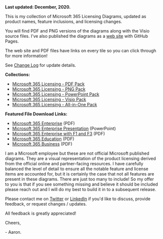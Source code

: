 **Last updated: December, 2020.**

This is my collection of Microsoft 365 Licensing Diagrams, updated as product names, feature inclusions, and licensing changes.

You will find PDF and PNG versions of the diagrams along with the Visio source files. I've also published the diagrams as a [web site](https://aarondinnage.github.io/Licensing/) with GitHub Pages.

The web site and PDF files have links on every tile so you can click through for more information!

See [Change Log](https://github.com/AaronDinnage/Licensing/blob/master/ChangeLog.md) for update details.

**Collections:**
* [Microsoft 365 Licensing - PDF Pack](https://github.com/AaronDinnage/Licensing/releases/download/v2020.12/Microsoft.365.Licensing.-.PDF.Pack.-.v2020.12.zip)
* [Microsoft 365 Licensing - PNG Pack](https://github.com/AaronDinnage/Licensing/releases/download/v2020.12/Microsoft.365.Licensing.-.PNG.Pack.-.v2020.12.zip)
* [Microsoft 365 Licensing - PowerPoint Pack](https://github.com/AaronDinnage/Licensing/releases/download/v2020.12/Microsoft.365.Licensing.-.PowerPoint.Pack.-.v2020.12.zip)
* [Microsoft 365 Licensing - Visio Pack](https://github.com/AaronDinnage/Licensing/releases/download/v2020.12/Microsoft.365.Licensing.-.Visio.Pack.-.v2020.12.zip)
* [Microsoft 365 Licensing - All-in-One Pack](https://github.com/AaronDinnage/Licensing/releases/download/v2020.12/v2020.12.zip)

**Featured File Download Links:**
* [Microsoft 365 Enterprise](https://github.com/AaronDinnage/Licensing/raw/master/Microsoft%20365%20Enterprise.pdf) (PDF)
* [Microsoft 365 Enterprise Presentation](https://github.com/AaronDinnage/Licensing/raw/master/Microsoft%20365%20Enterprise%20License%20Map.pptx) (PowerPoint)
* [Microsoft 365 Enterprise with F1 and F3](https://github.com/AaronDinnage/Licensing/raw/master/Microsoft%20365%20Enterprise%20-%20With%20F1%20and%20F3.pdf) (PDF)
* [Microsoft 365 Education](https://github.com/AaronDinnage/Licensing/raw/master/Microsoft%20365%20Education.pdf) (PDF)
* [Microsoft 365 Business](https://github.com/AaronDinnage/Licensing/raw/master/Microsoft%20365%20Business.pdf) (PDF)

I am a Microsoft employee but these are not official Microsoft published diagrams. They are a visual representation of the product licensing derived from the official online and partner-facing resources. I have carefully balanced the level of detail to ensure all the notable feature and license items are accounted for, but it is certainly the case that not all features are present in these diagrams. There are just too many to include! So my offer to you is that if you see something missing and believe it should be included please reach out and I will do my best to build it in to a subsequent release.

Please contact me on [Twitter](https://twitter.com/AaronDinnage) or [LinkedIn](https://www.linkedin.com/in/aarondinnage/) if you'd like to discuss, provide feedback, or request changes / updates.

All feedback is greatly appreciated!

Cheers,

 \- Aaron.
 
